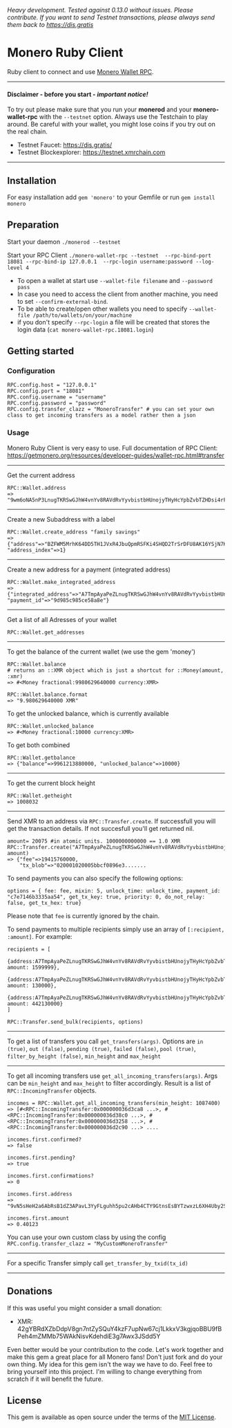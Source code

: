 *Heavy development. Tested against 0.13.0 without issues. Please contribute. If you want to send Testnet transactions, please always send them back to https://dis.gratis*

# Monero Ruby Client

Ruby client to connect and use [Monero Wallet RPC](https://getmonero.org/resources/developer-guides/wallet-rpc.html).


___
#### Disclaimer - before you start - *important notice!*
To try out please make sure that you run your **monerod** and your **monero-wallet-rpc** with the `--testnet` option. Always use the Testchain to play around. Be careful with your wallet, you might lose coins if you try out on the real chain.

- Testnet Faucet: https://dis.gratis/
- Testnet Blockexplorer: https://testnet.xmrchain.com
---




## Installation
For easy installation add `gem 'monero'` to your Gemfile or run `gem install monero`


## Preparation

Start your daemon `./monerod --testnet`

Start your RPC Client `./monero-wallet-rpc --testnet  --rpc-bind-port 18081 --rpc-bind-ip 127.0.0.1  --rpc-login username:password --log-level 4`

- To open a wallet at start use `--wallet-file filename` and `--password pass`
- In case you need to access the client from another machine, you need to set `--confirm-external-bind`.
- To be able to create/open other wallets you need to specify `--wallet-file /path/to/wallets/on/your/machine`
- if you don't specify `--rpc-login` a file will be created that stores the login data (`cat monero-wallet-rpc.18081.login`)

## Getting started

### Configuration
    RPC.config.host = "127.0.0.1"
    RPC.config.port = "18081"
    RPC.config.username = "username"
    RPC.config.password = "password"
    RPC.config.transfer_clazz = "MoneroTransfer" # you can set your own class to get incoming transfers as a model rather then a json


### Usage

Monero Ruby Client is very easy to use. Full documentation of RPC Client: https://getmonero.org/resources/developer-guides/wallet-rpc.html#transfer

___


Get the current address

    RPC::Wallet.address
	=> "9wm6oNA5nP3LnugTKRSwGJhW4vnYv8RAVdRvYyvbistbHUnojyTHyHcYpbZvbTZHDsi4rF1EK5TiYgnCN6FWM9HjTDpKXAE"

___

Create a new Subaddress with a label

    RPC::Wallet.create_address "family savings"
    => {"address"=>"BZFWM5MrhK64DD5TH1JVxR4JbuQpmRSFKi4SHQD2TrSrDFU8AK16YSjN7K8WSfjAfnZeJeskBtkgr73LbPZc4vMbQr3YvHj", "address_index"=>1}

___

Create a new address for a payment (integrated address)

	RPC::Wallet.make_integrated_address
	=> {"integrated_address"=>"A7TmpAyaPeZLnugTKRSwGJhW4vnYv8RAVdRvYyvbistbHUnojyTHyHcYpbZvbTZHDsi4rF1EK5TiYgnCN6FWM9HjfufSYUchQ8hH2R272H",
 	"payment_id"=>"9d985c985ce58a8e"}
  ___

Get a list of all Adresses of your wallet

    RPC::Wallet.get_addresses

___


To get the balance of the current wallet (we use the gem 'money')

    RPC::Wallet.balance
    # returns an ::XMR object which is just a shortcut for ::Money(amount, :xmr)
    => #<Money fractional:9980629640000 currency:XMR>

    RPC::Wallet.balance.format
    => "9.980629640000 XMR"

To get the unlocked balance, which is currently available

    RPC::Wallet.unlocked_balance
    => #<Money fractional:10000 currency:XMR>

To get both combined

    RPC::Wallet.getbalance
    => {"balance"=>9961213880000, "unlocked_balance"=>10000}



___
To get the current block height

    RPC::Wallet.getheight
    => 1008032


___

Send XMR to an address via `RPC::Transfer.create`. If successfull you will get the transaction  details. If not succesfull you'll get returned nil.

    amount= 20075 #in atomic units. 1000000000000 == 1.0 XMR    
    RPC::Transfer.create("A7TmpAyaPeZLnugTKRSwGJhW4vnYv8RAVdRvYyvbistbHUnojyTHyHcYpbZvbTZHDsi4rF1EK5TiYgnCN6FWM9HjfwGRvbCHYCZAaKSzDx", amount)
	=> {"fee"=>19415760000,
 		"tx_blob"=>"020001020005bbcf0896e3.......


To send payments you can also specify the following options:

    options = { fee: fee, mixin: 5, unlock_time: unlock_time, payment_id: "c7e7146b3335aa54", get_tx_key: true, priority: 0, do_not_relay: false, get_tx_hex: true}
Please note that `fee` is currently ignored by the chain.


To send payments to multiple recipients simply use an array of `[:recipient, :amount]`. For example:

    recipients = [
    	{address:A7TmpAyaPeZLnugTKRSwGJhW4vnYv8RAVdRvYyvbistbHUnojyTHyHcYpbZvbTZHDsi4rF1EK5TiYgnCN6FWM9HjfwGRvbCHYCZAaKSzDx amount: 1599999},
    	{address:A7TmpAyaPeZLnugTKRSwGJhW4vnYv8RAVdRvYyvbistbHUnojyTHyHcYpbZvbTZHDsi4rF1EK5TiYgnCN6FWM9Hjftr1RgJ6RM4BMMPLUc amount: 130000},
    	{address:A7TmpAyaPeZLnugTKRSwGJhW4vnYv8RAVdRvYyvbistbHUnojyTHyHcYpbZvbTZHDsi4rF1EK5TiYgnCN6FWM9HjfrgPgAEasYGSVhUdwe amount: 442130000}
    ]

    RPC::Transfer.send_bulk(recipients, options)

___


To get a list of transfers you call `get_transfers(args)`. Options are `in (true)`, `out (false)`, `pending (true)`, `failed (false)`, `pool (true)`, `filter_by_height (false)`, `min_height` and `max_height`

___

To get all incoming transfers use `get_all_incoming_transfers(args)`. Args can be `min_height` and `max_height` to filter accordingly. Result is a list of `RPC::IncomingTransfer` objects.

    incomes = RPC::Wallet.get_all_incoming_transfers(min_height: 1087400)
    => [#<RPC::IncomingTransfer:0x000000036d3ca8 ...>, #<RPC::IncomingTransfer:0x000000036d38c0 ...>, #<RPC::IncomingTransfer:0x000000036d3258 ...>, #<RPC::IncomingTransfer:0x000000036d2c90 ...> ....

    incomes.first.confirmed?
    => false

    incomes.first.pending?
    => true

    incomes.first.confirmations?
    => 0

    incomes.first.address
    => "9vN5sHeH2a6AbRsB1dZ3APavL3YyFLguhh5pu2cAHb4CTY9GtnsEsBYTzwxzL6XH4Uby2Svju8sYvZN7mDMcd6MTKDvBgVR"

    incomes.first.amount
    => 0.40123

You can use your own custom class by using the config `RPC.config.transfer_clazz = "MyCustomMoneroTransfer"`

___

For a specific Transfer simply call `get_transfer_by_txid(tx_id)`

___



## Donations
If this was useful you might consider a small donation:

- XMR: 42gYBRdXZbDdpV8gn7ntZySQuY4kzF7upNw67cj1LkkxV3kgjqoBBU9fBPeh4mZMMb75WAkNisvKdehdiE3g7Awx3JSdd5Y

Even better would be your contribution to the code. Let's work together and make this gem a great place for all Monero fans! Don't just fork and do your own thing. My idea for this gem isn't the way we have to do. Feel free to bring yourself into this project. I'm willing to change everything from scratch if it will benefit the future.

## License
This gem is available as open source under the terms of the [MIT
License](https://opensource.org/licenses/MIT).
